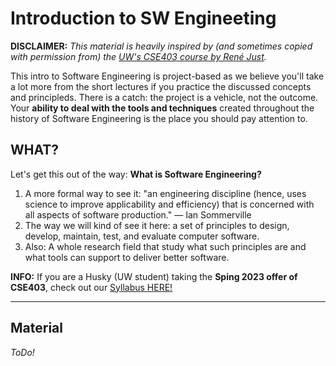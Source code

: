 

# Introduction to SW Engineeting

**DISCLAIMER:** *This material is heavily inspired by (and sometimes copied with permission from) the [UW's CSE403 course by René Just](https://homes.cs.washington.edu/~rjust/courses/CSE403/index.html).*

This intro to Software Engineering is project-based as we believe you'll take a lot more from the short lectures if you practice the discussed concepts and principleds. There is a catch: the project is a vehicle, not the outcome. Your **ability to deal with the tools and techniques** created throughout the history of Software Engineering is the place you should pay attention to.

## WHAT?

Let's get this out of the way: **What is Software Engineering?**

1. A more formal way to see it: "an engineering discipline (hence, uses science to improve applicability and efficiency) that is concerned with all aspects of software production." — Ian Sommerville
2. The way we will kind of see it here: a set of principles to design, develop, maintain, test, and evaluate computer software.
3. Also: A whole research field that study what such principles are and what tools can support to deliver better software.

**INFO:** If you are a Husky (UW student) taking the **Sping 2023 offer of CSE403**, check out our [Syllabus HERE!](offers/CSE403-SP23/syllabus.md)

---

## Material

*ToDo!*
